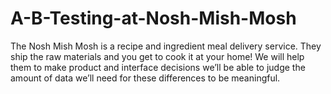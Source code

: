 # A-B-Testing-at-Nosh-Mish-Mosh
The Nosh Mish Mosh is a recipe and ingredient meal delivery service. They ship the raw materials and you get to cook it at your home! We will help them to make product and interface decisions we’ll be able to judge the amount of data we’ll need for these differences to be meaningful.
